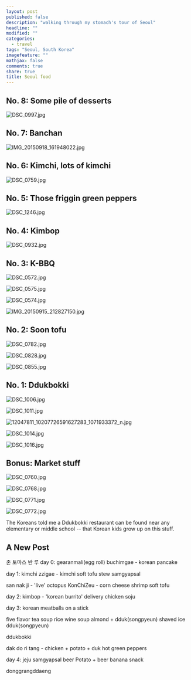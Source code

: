 ```yaml
---
layout: post
published: false
description: "walking through my stomach's tour of Seoul"
headline: ""
modified: ""
categories: 
  - travel
tags: "Seoul, South Korea"
imagefeature: ""
mathjax: false
comments: true
share: true
title: Seoul food
---
```


## 


## No. 8: Some pile of desserts
![DSC_0997.jpg]({{site.baseurl}}/images/DSC_0997.jpg)

## No. 7: Banchan
![IMG_20150918_161948022.jpg]({{site.baseurl}}/images/IMG_20150918_161948022.jpg)

## No. 6: Kimchi, lots of kimchi
![DSC_0759.jpg]({{site.baseurl}}/images/DSC_0759.jpg)

## No. 5: Those friggin green peppers
![DSC_1246.jpg]({{site.baseurl}}/images/DSC_1246.jpg)

## No. 4: Kimbop
![DSC_0932.jpg]({{site.baseurl}}/images/DSC_0932.jpg)

## No. 3: K-BBQ
![DSC_0572.jpg]({{site.baseurl}}/images/DSC_0572.jpg)

![DSC_0575.jpg]({{site.baseurl}}/images/DSC_0575.jpg)

![DSC_0574.jpg]({{site.baseurl}}/images/DSC_0574.jpg)

![IMG_20150915_212827150.jpg]({{site.baseurl}}/images/IMG_20150915_212827150.jpg)

## No. 2: Soon tofu
![DSC_0782.jpg]({{site.baseurl}}/images/DSC_0782.jpg)

![DSC_0828.jpg]({{site.baseurl}}/images/DSC_0828.jpg)

![DSC_0855.jpg]({{site.baseurl}}/images/DSC_0855.jpg)

## No. 1: Ddukbokki
![DSC_1006.jpg]({{site.baseurl}}/images/DSC_1006.jpg)

![DSC_1011.jpg]({{site.baseurl}}/images/DSC_1011.jpg)

![12047811_10207726591627283_1071933372_n.jpg]({{site.baseurl}}/images/12047811_10207726591627283_1071933372_n.jpg)

![DSC_1014.jpg]({{site.baseurl}}/images/DSC_1014.jpg)

![DSC_1016.jpg]({{site.baseurl}}/images/DSC_1016.jpg)

## Bonus: Market stuff
![DSC_0760.jpg]({{site.baseurl}}/images/DSC_0760.jpg)

![DSC_0768.jpg]({{site.baseurl}}/images/DSC_0768.jpg)

![DSC_0771.jpg]({{site.baseurl}}/images/DSC_0771.jpg)

![DSC_0772.jpg]({{site.baseurl}}/images/DSC_0772.jpg)


The Koreans told me a Ddukbokki restaurant can be found near any elementary or middle school -- that Korean kids grow up on this stuff. 
## A New Post
존 토마스 반 루
day 0:
gearanmali(egg roll)
buchimgae - korean pancake

day 1:
kimchi zzigae - kimchi soft tofu stew
samgyapsal

san nak ji - 'live' octopus
KonChiZeu - corn cheese
shrimp
soft tofu

day 2:
kimbop - 'korean burrito'
delivery chicken
soju


day 3:
korean meatballs on a stick

five flavor tea soup
rice wine soup
almond + dduk(songpyeun) shaved ice
dduk(songpyeun)

ddukbokki

dak do ri tang - chicken + potato + duk
hot green peppers

day 4:
jeju samgyapsal
beer Potato + beer
banana snack

donggrangddaeng 
